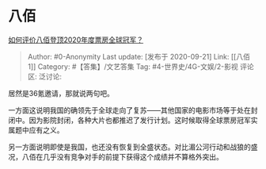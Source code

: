 # 八佰
[如何评价八佰登顶2020年度票房全球冠军？](https://www.zhihu.com/question/422172052/answer/1485069594)

> Author: #0-Anonymity
> Last update: [发布于 2020-09-21]
> Link: [[八佰 1]]
> Category: #【答集】/文艺答集
> Tag: #4-世界史/4G-文娱/2-影视
> 评论区:
> 泛讨论:

居然是36氪邀请，那就说两句吧。

一方面这说明我国的确领先于全球走向了复苏——其他国家的电影市场等于处在封闭中。因为影院封闭，各种大片也都推迟了发行计划。这时候取得全球票房冠军实属题中应有之义。

另一方面说明即使是我国，也还没有恢复到全盛状态。对比湄公河行动和战狼的盛况，八佰在几乎没有竞争对手的前提下获得这个成绩并不算格外突出。

